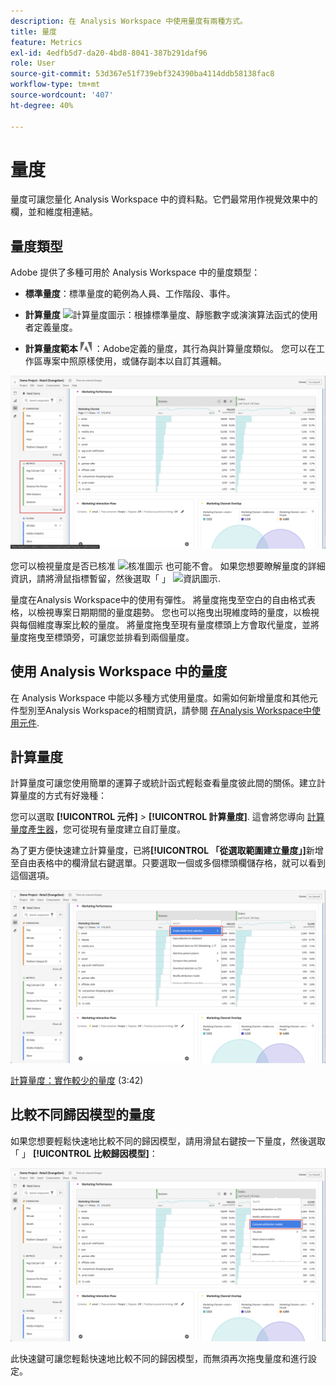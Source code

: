 ```yaml
---
description: 在 Analysis Workspace 中使用量度有兩種方式。
title: 量度
feature: Metrics
exl-id: 4edfb5d7-da20-4bd8-8041-387b291daf96
role: User
source-git-commit: 53d367e51f739ebf324390ba4114ddb58138fac8
workflow-type: tm+mt
source-wordcount: '407'
ht-degree: 40%

---
```


# 量度

量度可讓您量化 Analysis Workspace 中的資料點。它們最常用作視覺效果中的欄，並和維度相連結。

## 量度類型

Adobe 提供了多種可用於 Analysis Workspace 中的量度類型：

* **標準量度**：標準量度的範例為人員、工作階段、事件。

* **計算量度** ![計算量度圖示](https://spectrum.adobe.com/static/icons/workflow_18/Smock_Calculator_18_N.svg)：根據標準量度、靜態數字或演演算法函式的使用者定義量度。

* **計算量度範本**  <img src="./assets/adobe-logo.svg" width="18"> ：Adobe定義的量度，其行為與計算量度類似。 您可以在工作區專案中照原樣使用，或儲存副本以自訂其邏輯。


![工作區面板在左窗格中反白標示量度。](assets/cja-metrics.png)

您可以檢視量度是否已核准 ![核准圖示](https://spectrum.adobe.com/static/icons/ui_18/CheckmarkSize100.svg)  也可能不會。 如果您想要瞭解量度的詳細資訊，請將滑鼠指標暫留，然後選取「 」 ![資訊圖示](https://spectrum.adobe.com/static/icons/workflow_18/Smock_InfoOutline_18_N.svg).


量度在Analysis Workspace中的使用有彈性。 將量度拖曳至空白的自由格式表格，以檢視專案日期期間的量度趨勢。 您也可以拖曳出現維度時的量度，以檢視與每個維度專案比較的量度。 將量度拖曳至現有量度標頭上方會取代量度，並將量度拖曳至標頭旁，可讓您並排看到兩個量度。

## 使用 Analysis Workspace 中的量度

在 Analysis Workspace 中能以多種方式使用量度。如需如何新增量度和其他元件型別至Analysis Workspace的相關資訊，請參閱 [在Analysis Workspace中使用元件](/help/components/use-components-in-workspace.md).

## 計算量度

計算量度可讓您使用簡單的運算子或統計函式輕鬆查看量度彼此間的關係。建立計算量度的方式有好幾種：

您可以選取 **[!UICONTROL 元件]** > **[!UICONTROL 計算量度]**. 這會將您導向 [計算量度產生器](/help/components/calc-metrics/calc-metr-overview.md)，您可從現有量度建立自訂量度。

為了更方便快速建立計算量度，已將&#x200B;**[!UICONTROL 「從選取範圍建立量度」]**&#x200B;新增至自由表格中的欄滑鼠右鍵選單。只要選取一個或多個標頭欄儲存格，就可以看到這個選項。

![工作區面板反白顯示從選取範圍建立](assets/create-metric-from-selection.png)

[計算量度：實作較少的量度](https://experienceleague.adobe.com/docs/analytics-learn/tutorials/components/calculated-metrics/calculated-metrics-implementationless-metrics.html?lang=zh-Hant) (3:42)

## 比較不同歸因模型的量度

如果您想要輕鬆快速地比較不同的歸因模型，請用滑鼠右鍵按一下量度，然後選取「 」 **[!UICONTROL 比較歸因模型]**：

![Workspace面板醒目提示比較歸因模型](assets/compare-attribution.png)

此快速鍵可讓您輕鬆快速地比較不同的歸因模型，而無須再次拖曳量度和進行設定。
